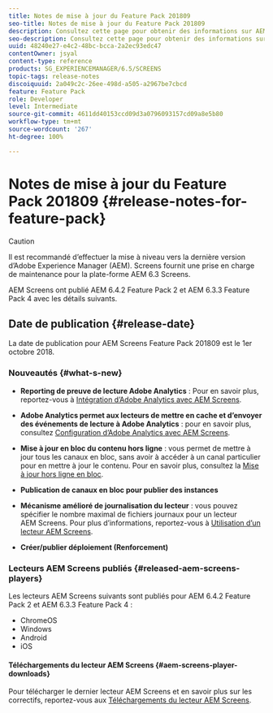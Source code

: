 ```yaml
---
title: Notes de mise à jour du Feature Pack 201809
seo-title: Notes de mise à jour du Feature Pack 201809
description: Consultez cette page pour obtenir des informations sur AEM Screens Feature Pack 201809, publié le 1er octobre 2018.
seo-description: Consultez cette page pour obtenir des informations sur AEM Screens Feature Pack 201809, publié le 1er octobre 2018.
uuid: 48240e27-e4c2-48bc-bcca-2a2ec93edc47
contentOwner: jsyal
content-type: reference
products: SG_EXPERIENCEMANAGER/6.5/SCREENS
topic-tags: release-notes
discoiquuid: 2a049c2c-26ee-498d-a505-a2967be7cbcd
feature: Feature Pack
role: Developer
level: Intermediate
source-git-commit: 4611dd40153ccd09d3a0796093157cd09a8e5b80
workflow-type: tm+mt
source-wordcount: '267'
ht-degree: 100%

---
```



# Notes de mise à jour du Feature Pack 201809 {#release-notes-for-feature-pack}

>[!CAUTION]
>
>Il est recommandé d’effectuer la mise à niveau vers la dernière version d’Adobe Experience Manager (AEM). Screens fournit une prise en charge de maintenance pour la plate-forme AEM 6.3 Screens.

AEM Screens ont publié AEM 6.4.2 Feature Pack 2 et AEM 6.3.3 Feature Pack 4 avec les détails suivants.

## Date de publication {#release-date}

La date de publication pour AEM Screens Feature Pack 201809 est le 1er octobre 2018.

### Nouveautés {#what-s-new}

* **Reporting de preuve de lecture Adobe Analytics** : Pour en savoir plus, reportez-vous à [Intégration d’Adobe Analytics avec AEM Screens](adobe-analytics-integration-aem-screens.md).

* **Adobe Analytics permet aux lecteurs de mettre en cache et d’envoyer des événements de lecture à Adobe Analytics** : pour en savoir plus, consultez [Configuration d’Adobe Analytics avec AEM Screens](configuring-adobe-analytics-aem-screens.md).

* **Mise à jour en bloc du contenu hors ligne** : vous permet de mettre à jour tous les canaux en bloc, sans avoir à accéder à un canal particulier pour en mettre à jour le contenu. Pour en savoir plus, consultez la [Mise à jour hors ligne en bloc](bulk-offline-update.md).

* **Publication de canaux en bloc pour publier des instances**
* **Mécanisme amélioré de journalisation du lecteur** : vous pouvez spécifier le nombre maximal de fichiers journaux pour un lecteur AEM Screens. Pour plus d’informations, reportez-vous à [Utilisation d’un lecteur AEM Screens](working-with-screens-player.md).

* **Créer/publier déploiement (Renforcement)**

### Lecteurs AEM Screens publiés {#released-aem-screens-players}

Les lecteurs AEM Screens suivants sont publiés pour AEM 6.4.2 Feature Pack 2 et AEM 6.3.3 Feature Pack 4 :

* ChromeOS
* Windows
* Android
* iOS

#### Téléchargements du lecteur AEM Screens {#aem-screens-player-downloads}

Pour télécharger le dernier lecteur AEM Screens et en savoir plus sur les correctifs, reportez-vous aux [Téléchargements du lecteur AEM Screens](https://download.macromedia.com/screens/).

